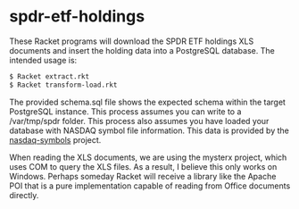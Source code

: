 # spdr-etf-holdings
These Racket programs will download the SPDR ETF holdings XLS documents and insert the holding data into a PostgreSQL database. 
The intended usage is:

```bash
$ Racket extract.rkt
$ Racket transform-load.rkt
```

The provided schema.sql file shows the expected schema within the target PostgreSQL instance. 
This process assumes you can write to a /var/tmp/spdr folder. This process also assumes you have loaded your database with NASDAQ symbol
file information. This data is provided by the [nasdaq-symbols](https://github.com/evdubs/nasdaq-symbols) project.

When reading the XLS documents, we are using the mysterx project, which uses COM to query the XLS files. As a result, I believe this only 
works on Windows. Perhaps someday Racket will receive a library like the Apache POI that is a pure implementation capable of reading from 
Office documents directly.
